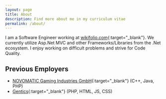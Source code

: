 ```yaml
---
layout: page
title: About
description: Find more about me in my curriculum vitae
permalink: /about/
---
```


I am a Software Engineer working at [wikifolio.com](https://www.wikifolio.com){:target="_blank"}. We currently utilize Asp.Net MVC and other Frameworks/Libraries from the .Net ecosystem. I enjoy working on difficult problems and strive for Code Quality.

## Previous Employers

* [NOVOMATIC Gaming Industries GmbH](http://www.novomatic.com){:target="_blank"} (C++, Java, PHP)
* [Gentics](http://www.gentics.com/genticscms/index.de.html){:target="_blank"} (PHP, HTML, JS, CSS)